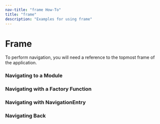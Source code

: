 ```yaml
---
nav-title: "frame How-To"
title: "frame"
description: "Examples for using frame"
---
```

# Frame
To perform navigation, you will need a reference to the topmost frame of the application.
<snippet id='frame-require'/>

### Navigating to a Module
<snippet id='frame-navigating'/>

### Navigating with a Factory Function
<snippet id='frame-factory-func'/>

### Navigating with NavigationEntry
<snippet id='frame-naventry'/>

### Navigating Back
<snippet id='frame-back'/>
